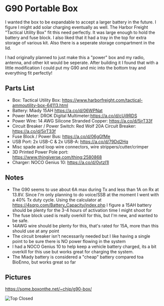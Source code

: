 # G90 Portable Box

I wanted the box to be expandable to accept a larger battery in the future.  I figure I might add solar charging eventually as well.  The
Harbor Freight "Tactical Utility Box" fit this need perfectly.  It was large enough to hold the battery and fuse block.  I also liked that
it had a tray in the top for extra storage of various kit.  Also there is a seperate storage compartment in the lid.

I had originally planned to just make this a "power" box and my radio, antenna, and other kit would be seperate.  After building it I found
that with a little modification I could put my G90 and mic into the bottom tray and everything fit perfectly!

## Parts List

  - Box: Tactical Utility Box: https://www.harborfreight.com/tactical-ammoutility-box-64113.html
  - Battery: Miady 15AH https://a.co/d/06WPNat
  - Power Meter: DROK Digital Multimeter:https://a.co/d/cUj9RDS 
  - Power Wire: 14 AWG Silicone Stranded Copper: https://a.co/d/5jrT33f
  - Circuit Breaker / Power Switch: Red Wolf 20A Circuit Breaker: https://a.co/d/5jrT33f
  - Fuse Block / Power Bus: https://a.co/d/06gGfMe
  - USB Port: 2x USB-C & 2x USB-A:  https://a.co/d/79Dd2Hq
  - Misc spade and loop wire connectors, wire strippers/cutter/crimper
  - 3D Printed Power Pole port: https://www.thingiverse.com/thing:2580868
  - Charger: NOCO Genius 10: https://a.co/d/0ytzI1l

## Notes

 - The G90 seems to use about 6A max during Tx and less than 1A on Rx at 13.8V.  Since I'm only planning to do voice/SSB at the moment I
went with a 40% Tx duty cycle. Using the calculator at https://4sqrp.com/Battery_Capacity/index.php I figure a 15AH battery should be plenty for the 3-4 hours of 
activation time I might shoot for
 - The fuse block used is really overkill for this, but I'm new, and wanted to be safe.
 - 14AWG wire should be plenty for this, that's rated for 15A, more than this should use at any point
 - The circuit breaker isn't necessarily needed but I like having a single point to be sure there is NO power flowing in the system
 - I had a NOCO Genius 10 to help keep a vehicle battery charged, its a bit overkill for this use but works great for charging the system.
 - The Miady battery is considered a "cheap" battery compared toa BioEnno, but works great so far


## Pictures

https://some.boxonthe.net/~chip/g90-box/

![Top Closed](https://some.boxonthe.net/~chip/g90-box/IMG_5427.jpeg)








